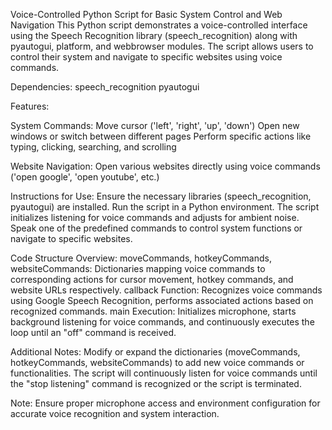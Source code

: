 Voice-Controlled Python Script for Basic System Control and Web Navigation
This Python script demonstrates a voice-controlled interface using the Speech Recognition library (speech_recognition) along with pyautogui, platform, and webbrowser modules. The script allows users to control their system and navigate to specific websites using voice commands.

Dependencies:
speech_recognition
pyautogui

Features:

System Commands:
Move cursor ('left', 'right', 'up', 'down')
Open new windows or switch between different pages
Perform specific actions like typing, clicking, searching, and scrolling

Website Navigation:
Open various websites directly using voice commands ('open google', 'open youtube', etc.)

Instructions for Use:
Ensure the necessary libraries (speech_recognition, pyautogui) are installed.
Run the script in a Python environment.
The script initializes listening for voice commands and adjusts for ambient noise.
Speak one of the predefined commands to control system functions or navigate to specific websites.

Code Structure Overview:
moveCommands, hotkeyCommands, websiteCommands: Dictionaries mapping voice commands to corresponding actions for cursor movement, hotkey commands, and website URLs respectively.
callback Function: Recognizes voice commands using Google Speech Recognition, performs associated actions based on recognized commands.
main Execution: Initializes microphone, starts background listening for voice commands, and continuously executes the loop until an "off" command is received.

Additional Notes:
Modify or expand the dictionaries (moveCommands, hotkeyCommands, websiteCommands) to add new voice commands or functionalities.
The script will continuously listen for voice commands until the "stop listening" command is recognized or the script is terminated.

Note: Ensure proper microphone access and environment configuration for accurate voice recognition and system interaction.
